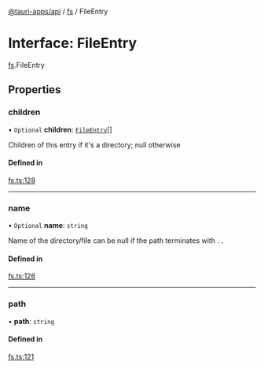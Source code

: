 [@tauri-apps/api](../README.md) / [fs](../modules/fs.md) / FileEntry

# Interface: FileEntry

[fs](../modules/fs.md).FileEntry

## Properties

### children

• `Optional` **children**: [`FileEntry`](fs.FileEntry.md)[]

Children of this entry if it's a directory; null otherwise

#### Defined in

[fs.ts:128](https://github.com/tauri-apps/tauri/blob/bf05c3a/tooling/api/src/fs.ts#L128)

___

### name

• `Optional` **name**: `string`

Name of the directory/file
can be null if the path terminates with `..`

#### Defined in

[fs.ts:126](https://github.com/tauri-apps/tauri/blob/bf05c3a/tooling/api/src/fs.ts#L126)

___

### path

• **path**: `string`

#### Defined in

[fs.ts:121](https://github.com/tauri-apps/tauri/blob/bf05c3a/tooling/api/src/fs.ts#L121)
